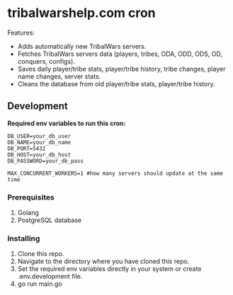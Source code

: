 # tribalwarshelp.com cron

Features:

- Adds automatically new TribalWars servers.
- Fetches TribalWars servers data (players, tribes, ODA, ODD, ODS, OD, conquers, configs).
- Saves daily player/tribe stats, player/tribe history, tribe changes, player name changes, server stats.
- Cleans the database from old player/tribe stats, player/tribe history.

## Development

**Required env variables to run this cron:**

```
DB_USER=your_db_user
DB_NAME=your_db_name
DB_PORT=5432
DB_HOST=your_db_host
DB_PASSWORD=your_db_pass

MAX_CONCURRENT_WORKERS=1 #how many servers should update at the same time
```

### Prerequisites

1. Golang
2. PostgreSQL database

### Installing

1. Clone this repo.
2. Navigate to the directory where you have cloned this repo.
3. Set the required env variables directly in your system or create .env.development file.
4. go run main.go

